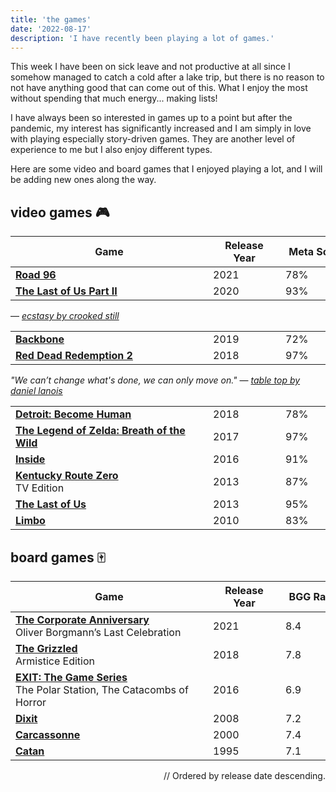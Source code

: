 ```yaml
---
title: 'the games'
date: '2022-08-17'
description: 'I have recently been playing a lot of games.'
---
```


This week I have been on sick leave and not productive at all since I somehow managed to catch a cold after a lake trip, but there is no reason to not have anything good that can come out of this. What I enjoy the most without spending that much energy... making lists!

I have always been so interested in games up to a point but after the pandemic, my interest has significantly increased and I am simply in love with playing especially story-driven games. They are another level of experience to me but I also enjoy different types.

Here are some video and board games that I enjoyed playing a lot, and I will be adding new ones along the way.


## video games 🎮

| Game  | Release Year | Meta Score  | Played On |
|-------|--------------|------------|-----------|
| **<a href='https://www.metacritic.com/game/xbox-series-x/road-96' target='_blank'>Road 96</a>** | 2021 | 78% | `Xbox` |
| **<a href='https://www.metacritic.com/game/playstation-4/the-last-of-us-part-ii' target='_blank'>The Last of Us Part II</a>** | 2020 | 93% | `PS4` |

— <a href='https://open.spotify.com/track/2V9p00deRkvclpg7A7FWaz?si=6b95d13f0bf146e0' style='font-style: italic' target='_blank'>ecstasy by crooked still</a>

|   |  |   |  |
|-------|--------------|------------|-----------|
| **<a href='https://www.metacritic.com/game/pc/backbone' target='_blank'>Backbone</a>** | 2019 | 72% | `Xbox` |
| **<a href='https://www.metacritic.com/game/playstation-4/red-dead-redemption-2' target='_blank'>Red Dead Redemption 2</a>** | 2018 | 97% | `PS4` |

<span style='font-style: italic'>"We can’t change what's done, we can only move on."</span>
— <a href='https://open.spotify.com/track/4vrsodmVqmZ0OvK6ZJTj2r?si=65afe1a5431b40ad' style='font-style: italic' target='_blank'>table top by daniel lanois</a>

|       |       |             |   |
|-------|-------|-------------|---|
| **<a href='https://www.metacritic.com/game/playstation-4/detroit-become-human' target='_blank'>Detroit: Become Human</a>** | 2018 | 78% | `PS4` |
| **<a href='https://www.metacritic.com/game/switch/the-legend-of-zelda-breath-of-the-wild' target='_blank'>The Legend of Zelda: Breath of the Wild</a>** | 2017 | 97% | `Switch` |
| **<a href='https://www.metacritic.com/game/playstation-4/inside' target='_blank'>Inside</a>** | 2016 | 91% | `PS4` |
| **<a href='https://www.metacritic.com/game/switch/kentucky-route-zero-tv-edition' target='_blank'>Kentucky Route Zero</a>** <br> TV Edition | 2013 | 87% | `Xbox` |
| **<a href='https://www.metacritic.com/game/playstation-4/the-last-of-us-remastered' target='_blank'>The Last of Us</a>** | 2013 | 95% | `PS4` |
| **<a href='https://www.metacritic.com/game/switch/limbo' target='_blank'>Limbo</a>** | 2010 | 83% | `PS4` |

## board games 🀄️

| Game |  Release Year | BGG Rating | Players | |
|-------|-------|-------------| ---- | --- |
| **<a href='https://boardgamegeek.com/boardgame/331267/die-firmenfeier-das-letzte-fest-des-oliver-borgman' target='_blank'>The Corporate Anniversary</a>** <br> Oliver Borgmann’s Last Celebration | 2021 | 8.4 | 1-6 | `playable once` |
| **<a href='https://boardgamegeek.com/boardgame/231327/grizzled-armistice-edition' target='_blank'>The Grizzled</a>** <br> Armistice Edition | 2018 | 7.8 | 1-4 | |
| **<a href='https://boardgamegeek.com/boardgame/215842/exit-game-polar-station' target='_blank'>EXIT: The Game Series</a>** <br>  The Polar Station, The Catacombs of Horror | 2016 | 6.9 | 1-4 | `playable once` |
| **<a href='https://boardgamegeek.com/boardgame/39856/dixit' target='_blank'>Dixit</a>** | 2008 | 7.2 | 3-6 | |
| **<a href='https://boardgamegeek.com/boardgame/822/carcassonne' target='_blank'>Carcassonne</a>** | 2000 | 7.4 | 2-5 | |
| **<a href='https://boardgamegeek.com/boardgame/13/catan' target='_blank'>Catan</a>** | 1995 | 7.1 | 3-4 | |

<div style='text-align: right'>// Ordered by release date descending.</div>

<style>
  table td {
		width: 100px;
		min-width: 100px;
		max-width: 100px;
  }
  table td:first-of-type {
		width: 440px;
		min-width: 440px;
		max-width: 440px;
  }
	@media screen and (max-width: 992px) {
		table td:first-of-type {
			width: 300px;
			min-width: 300px;
			max-width: 300px;
		}
	}
	@media screen and (max-width: 638px) {
		table td:first-of-type {
			width: 150px;
			min-width: 150px;
			max-width: 150px;
		}
		table td:nth-of-type(2) {
      width: 70px;
			min-width: 70px;
			max-width: 70px;
		}
		table td:nth-of-type(3) {
      width: 60px;
			min-width: 60px;
			max-width: 60px;
		}
	}
  @media screen and (max-width: 438px) {
		table td:first-of-type {
			width: 110px;
			min-width: 110px;
			max-width: 110px;
		}
	}
}
</style>
